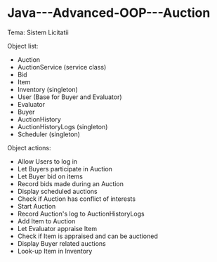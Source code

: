 # Java---Advanced-OOP---Auction
Tema: Sistem Licitatii

Object list:
* Auction
* AuctionService (service class)
* Bid 
* Item 
* Inventory (singleton)
* User (Base for Buyer and Evaluator)
* Evaluator 
* Buyer
* AuctionHistory
* AuctionHistoryLogs (singleton)
* Scheduler (singleton)

Object actions:
* Allow Users to log in
* Let Buyers participate in Auction
* Let Buyer bid on items
* Record bids made during an Auction
* Display scheduled auctions
* Check if Auction has conflict of interests
* Start Auction
* Record Auction's log to AuctionHistoryLogs
* Add Item to Auction
* Let Evaluator appraise Item
* Check if Item is appraised and can be auctioned
* Display Buyer related auctions
* Look-up Item in Inventory
